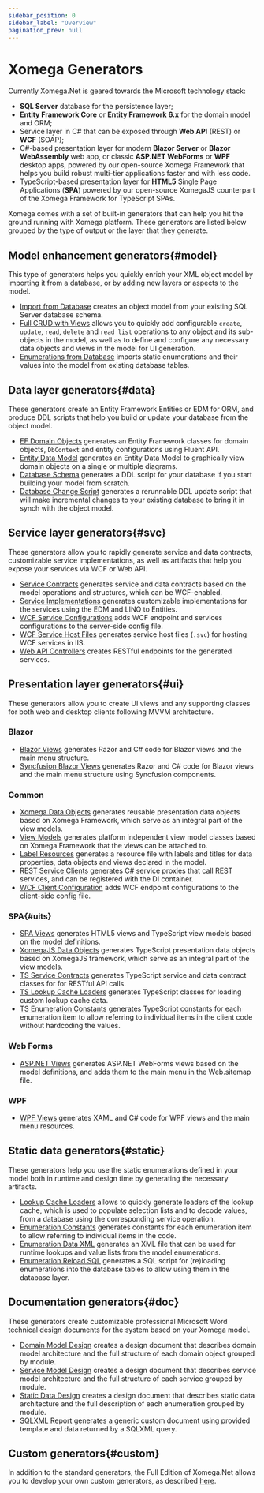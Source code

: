 ```yaml
---
sidebar_position: 0
sidebar_label: "Overview"
pagination_prev: null
---
```


# Xomega Generators

Currently Xomega.Net is geared towards the Microsoft technology stack:

- **SQL Server** database for the persistence layer;
- **Entity Framework Core** or **Entity Framework 6.x** for the domain model and ORM;
- Service layer in C# that can be exposed through **Web API** (REST) or **WCF** (SOAP);
- C#-based presentation layer for modern **Blazor Server** or **Blazor WebAssembly** web app, or classic **ASP.NET WebForms** or **WPF** desktop apps, powered by our open-source Xomega Framework that helps you build robust multi-tier applications faster and with less code.
- TypeScript-based presentation layer for **HTML5** Single Page Applications (**SPA**) powered by our open-source XomegaJS counterpart of the Xomega Framework for TypeScript SPAs.

Xomega comes with a set of built-in generators that can help you hit the ground running with Xomega platform. These generators are listed below grouped by the type of output or the layer that they generate.

## Model enhancement generators{#model}

This type of generators helps you quickly enrich your XML object model by importing it from a database, or by adding new layers or aspects to the model.

- [Import from Database](model/import) creates an object model from your existing SQL Server database schema.
- [Full CRUD with Views](model/crud) allows you to quickly add configurable `create`, `update`, `read`, `delete` and `read list` operations to any object and its sub-objects in the model, as well as to define and configure any necessary data objects and views in the model for UI generation.
- [Enumerations from Database](model/enums) imports static enumerations and their values into the model from existing database tables.

## Data layer generators{#data}

These generators create an Entity Framework Entities or EDM for ORM, and produce DDL scripts that help you build or update your database from the object model.

- [EF Domain Objects](data/entities) generates an Entity Framework classes for domain objects, `DbContext` and entity configurations using Fluent API.
- [Entity Data Model](data/edm) generates an Entity Data Model to graphically view domain objects on a single or multiple diagrams.
- [Database Schema](data/schema) generates a DDL script for your database if you start building your model from scratch.
- [Database Change Script](data/migration) generates a rerunnable DDL update script that will make incremental changes to your existing database to bring it in synch with the object model.

## Service layer generators{#svc}

These generators allow you to rapidly generate service and data contracts, customizable service implementations, as well as artifacts that help you expose your services via WCF or Web API.

- [Service Contracts](services/contracts) generates service and data contracts based on the model operations and structures, which can be WCF-enabled.
- [Service Implementations](services/service-impl) generates customizable implementations for the services using the EDM and LINQ to Entities.
- [WCF Service Configurations](services/wcf-config) adds WCF endpoint and services configurations to the server-side config file.
- [WCF Service Host Files](services/wcf-host) generates service host files (`.svc`) for hosting WCF services in IIS.
- [Web API Controllers](services/web-api) creates RESTful endpoints for the generated services.

## Presentation layer generators{#ui}

These generators allow you to create UI views and any supporting classes for both web and desktop clients following MVVM architecture.

### Blazor

- [Blazor Views](presentation/blazor/views) generates Razor and C# code for Blazor views and the main menu structure.
- [Syncfusion Blazor Views](presentation/blazor/views-xsf) generates Razor and C# code for Blazor views and the main menu structure using Syncfusion components.

### Common

- [Xomega Data Objects](presentation/common/data-objects) generates reusable presentation data objects based on Xomega Framework, which serve as an integral part of the view models.
- [View Models](presentation/common/view-models) generates platform independent view model classes based on Xomega Framework that the views can be attached to.
- [Label Resources](presentation/common/resources) generates a resource file with labels and titles for data properties, data objects and views declared in the model.
- [REST Service Clients](presentation/common/rest-clients) generates C# service proxies that call REST services, and can be registered with the DI container.
- [WCF Client Configuration](presentation/common/wcf-config) adds WCF endpoint configurations to the client-side config file.

### SPA{#uits}

- [SPA Views](presentation/spa/views) generates HTML5 views and TypeScript view models based on the model definitions.
- [XomegaJS Data Objects](presentation/spa/data-objects) generates TypeScript presentation data objects based on XomegaJS framework, which serve as an integral part of the view models.
- [TS Service Contracts](presentation/spa/contracts) generates TypeScript service and data contract classes for for RESTful API calls.
- [TS Lookup Cache Loaders](presentation/spa/cache-loaders) generates TypeScript classes for loading custom lookup cache data.
- [TS Enumeration Constants](presentation/spa/enum-const) generates TypeScript constants for each enumeration item to allow referring to individual items in the client code without hardcoding the values.

### Web Forms

- [ASP.NET Views](presentation/webforms/views) generates ASP.NET WebForms views based on the model definitions, and adds them to the main menu in the Web.sitemap file.

### WPF

- [WPF Views](presentation/wpf/views) generates XAML and C# code for WPF views and the main menu resources.

## Static data generators{#static}

These generators help you use the static enumerations defined in your model both in runtime and design time by generating the necessary artifacts.

- [Lookup Cache Loaders](enums/cache-loaders) allows to quickly generate loaders of the lookup cache, which is used to populate selection lists and to decode values, from a database using the corresponding service operation.
- [Enumeration Constants](enums/enum-const) generates constants for each enumeration item to allow referring to individual items in the code.
- [Enumeration Data XML](enums/enum-xml) generates an XML file that can be used for runtime lookups and value lists from the model enumerations.
- [Enumeration Reload SQL](enums/enum-sql) generates a SQL script for (re)loading enumerations into the database tables to allow using them in the database layer.

## Documentation generators{#doc}

These generators create customizable professional Microsoft Word technical design documents for the system based on your Xomega model.

- [Domain Model Design](docs/domain-model) creates a design document that describes domain model architecture and the full structure of each domain object grouped by module.
- [Service Model Design](docs/service-model) creates a design document that describes service model architecture and the full structure of each service grouped by module.
- [Static Data Design](docs/static-data) creates a design document that describes static data architecture and the full description of each enumeration grouped by module.
- [SQLXML Report](docs/sqlxml) generates a generic custom document using provided template and data returned by a SQLXML query.

## Custom generators{#custom}

In addition to the standard generators, the Full Edition of Xomega.Net allows you to develop your own custom generators, as described [here](custom).
